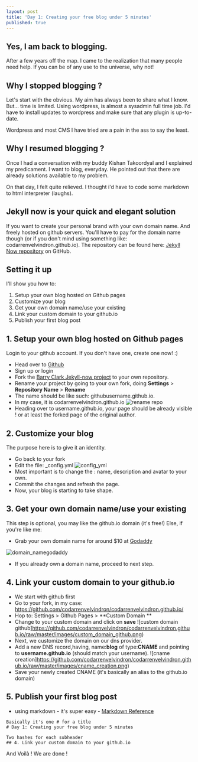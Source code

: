 ```yaml
---
layout: post
title: 'Day 1: Creating your free blog under 5 minutes'
published: true
---
```


## Yes, I am back to blogging.
After a few years off the map. I came to the realization that many people need help. If you can be of any use to the universe, why not!

## Why I stopped blogging ?
Let's start with the obvious. My aim has always been to share what I know. But... time is limited. Using wordpress, is almost a sysadmin full time job. I'd have to install updates to wordpress and make sure that any plugin is up-to-date.

Wordpress and most CMS I have tried are a pain in the ass to say the least.

## Why I resumed blogging ?
Once I had a conversation with my buddy Kishan Takoordyal and I explained my predicament. I want to blog, everyday.
He pointed out that there are already solutions available to my problem.

On that day, I felt quite relieved. I thought i'd have to code some markdown to html interpreter (laughs).

## Jekyll now is your quick and elegant solution
If you want to create your personal brand with your own domain name.
And freely hosted on github servers.
You'll have to pay for the domain name though (or if you don't mind using something like: codarrenvelvindron.github.io). 
The repository can be found here:
[Jekyll Now repository](https://github.com/barryclark/jekyll-now) on GitHub.

## Setting it up
I'll show you how to:
1. Setup your own blog hosted on Github pages
2. Customize your blog
3. Get your own domain name/use your existing
4. Link your custom domain to your github.io
5. Publish your first blog post
 
## 1. Setup your own blog hosted on Github pages
 Login to your github account.
 If you don't have one, create one now! :)
 
 - Head over to [Github](https://github.com)
 - Sign up or login
 - Fork the [Barry Clark Jekyll-now project](https://github.com/barryclark/jekyll-now)
 to your own repository.
 - Rename your project by going to your own fork,
 doing **Settings** > **Repository Name** > **Rename**
 - The name should be like such: githubusername.github.io.
 - In my case, it is codarrenvelvindron.github.io
 ![rename repo](https://github.com/codarrenvelvindron/codarrenvelvindron.github.io/raw/master/images/renam_repo.png "github rename repo")
 - Heading over to username.github.io, your page should be already visible ! or at least the forked page of the original author.
 
## 2. Customize your blog
The purpose here is to give it an identity.
 - Go back to your fork
 - Edit the file: _config.yml
![config_yml](https://github.com/codarrenvelvindron/codarrenvelvindron.github.io/raw/master/images/config_yml.png)
 - Most important is to change the : name, description and avatar to your own.
 - Commit the changes and refresh the page.
 - Now, your blog is starting to take shape.
 
## 3. Get your own domain name/use your existing
 This step is optional, you may like the github.io domain (it's free!)
 Else, if you're like me:
  - Grab your own domain name for around $10 at [Godaddy](https://godaddy.com)

![domain_namegodaddy](https://github.com/codarrenvelvindron/codarrenvelvindron.github.io/raw/master/images/godaddy_new_domain.png)
 - If you already own a domain name, proceed to next step.
 
## 4. Link your custom domain to your github.io
 - We start with github first
 - Go to your fork, in my case: https://github.com/codarrenvelvindron/codarrenvelvindron.github.io/
 - Hop to: Settings > Github Pages > **Custom Domain **
 - Change to your custom domain and click on **save**
  ![custom domain github]https://github.com/codarrenvelvindron/codarrenvelvindron.github.io/raw/master/images/custom_domain_github.png)
 - Next, we customize the domain on our dns provider.
 - Add a new DNS record,having, name:**blog** of type:**CNAME** and pointing to **username.github.io** (should match your username).
 ![cname creation]https://github.com/codarrenvelvindron/codarrenvelvindron.github.io/raw/master/images/cname_creation.png)
 - Save your newly created CNAME (it's basically an alias to the github.io domain)

## 5. Publish your first blog post
 - using markdown - it's super easy - [Markdown Reference](https://github.com/adam-p/markdown-here/wiki/Markdown-Cheatsheet)

```
Basically it's one # for a title
# Day 1: Creating your free blog under 5 minutes

Two hashes for each subheader
## 4. Link your custom domain to your github.io
```

 
And Voilà ! We are done !
 